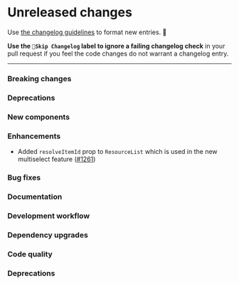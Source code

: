 # Unreleased changes

Use [the changelog guidelines](https://git.io/polaris-changelog-guidelines) to format new entries. 💜

**Use the `🤖Skip Changelog` label to ignore a failing changelog check** in your pull request if you feel the code changes do not warrant a changelog entry.

---

### Breaking changes

### Deprecations

### New components

### Enhancements

- Added `resolveItemId` prop to `ResourceList` which is used in the new multiselect feature ([#1261](https://github.com/Shopify/polaris-react/pull/1261))

### Bug fixes

### Documentation

### Development workflow

### Dependency upgrades

### Code quality

### Deprecations
